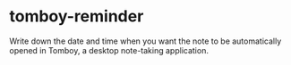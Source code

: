 tomboy-reminder
===============

Write down the date and time when you want the note to be automatically opened in Tomboy, a desktop note-taking application.